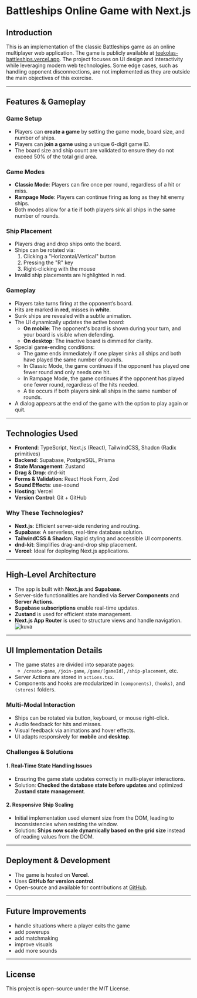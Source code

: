 # Battleships Online Game with Next.js

## Introduction

This is an implementation of the classic Battleships game as an online multiplayer web application. The game is publicly available at [teekolas-battleships.vercel.app](https://teekolas-battleships.vercel.app/). The project focuses on UI design and interactivity while leveraging modern web technologies. Some edge cases, such as handling opponent disconnections, are not implemented as they are outside the main objectives of this exercise.

---

## Features & Gameplay

### Game Setup

- Players can **create a game** by setting the game mode, board size, and number of ships.
- Players can **join a game** using a unique 6-digit game ID.
- The board size and ship count are validated to ensure they do not exceed 50% of the total grid area.

### Game Modes

- **Classic Mode**: Players can fire once per round, regardless of a hit or miss.
- **Rampage Mode**: Players can continue firing as long as they hit enemy ships.
- Both modes allow for a tie if both players sink all ships in the same number of rounds.

### Ship Placement

- Players drag and drop ships onto the board.
- Ships can be rotated via:
   1. Clicking a "Horizontal/Vertical" button
   2. Pressing the "R" key
   3. Right-clicking with the mouse
- Invalid ship placements are highlighted in red.

### Gameplay

- Players take turns firing at the opponent’s board.
- Hits are marked in **red**, misses in **white**.
- Sunk ships are revealed with a subtle animation.
- The UI dynamically updates the active board:
   - **On mobile**: The opponent's board is shown during your turn, and your board is visible when defending.
   - **On desktop**: The inactive board is dimmed for clarity.
- Special game-ending conditions:
   - The game ends immediately if one player sinks all ships and both have played the same number of rounds.
   - In Classic Mode, the game continues if the opponent has played one fewer round and only needs one hit.
   - In Rampage Mode, the game continues if the opponent has played one fewer round, regardless of the hits needed.
   - A tie occurs if both players sink all ships in the same number of rounds.
- A dialog appears at the end of the game with the option to play again or quit.

---

## Technologies Used

- **Frontend**: TypeScript, Next.js (React), TailwindCSS, Shadcn (Radix primitives)
- **Backend**: Supabase, PostgreSQL, Prisma
- **State Management**: Zustand
- **Drag & Drop**: dnd-kit
- **Forms & Validation**: React Hook Form, Zod
- **Sound Effects**: use-sound
- **Hosting**: Vercel
- **Version Control**: Git + GitHub

### Why These Technologies?

- **Next.js**: Efficient server-side rendering and routing.
- **Supabase**: A serverless, real-time database solution.
- **TailwindCSS & Shadcn**: Rapid styling and accessible UI components.
- **dnd-kit**: Simplifies drag-and-drop ship placement.
- **Vercel**: Ideal for deploying Next.js applications.

---

## High-Level Architecture

- The app is built with **Next.js** and **Supabase**.
- Server-side functionalities are handled via **Server Components** and **Server Actions**.
- **Supabase subscriptions** enable real-time updates.
- **Zustand** is used for efficient state management.
- **Next.js App Router** is used to structure views and handle navigation.
![kuva](https://github.com/user-attachments/assets/084ce381-0dbb-4e50-b089-706ae120bfbd)

---

## UI Implementation Details

- The game states are divided into separate pages:
   - `/create-game`, `/join-game`, `/game/[gameId]`, `/ship-placement`, etc.
- Server Actions are stored in `actions.tsx`.
- Components and hooks are modularized in `(components)`, `(hooks)`, and `(stores)` folders.

### Multi-Modal Interaction

- Ships can be rotated via button, keyboard, or mouse right-click.
- Audio feedback for hits and misses.
- Visual feedback via animations and hover effects.
- UI adapts responsively for **mobile** and **desktop**.

### Challenges & Solutions

#### 1. **Real-Time State Handling Issues**

- Ensuring the game state updates correctly in multi-player interactions.
- Solution: **Checked the database state before updates** and optimized **Zustand state management**.

#### 2. **Responsive Ship Scaling**

- Initial implementation used element size from the DOM, leading to inconsistencies when resizing the window.
- Solution: **Ships now scale dynamically based on the grid size** instead of reading values from the DOM.

---

## Deployment & Development

- The game is hosted on **Vercel**.
- Uses **GitHub for version control**.
- Open-source and available for contributions at [GitHub](https://github.com/Teekola/battleships).

---

## Future Improvements

- handle situations where a player exits the game
- add powerups
- add matchmaking
- improve visuals
- add more sounds

---

## License

This project is open-source under the MIT License.
